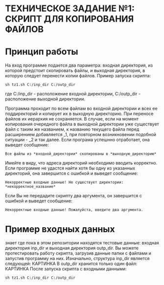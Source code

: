 # ТЕХНИЧЕСКОЕ ЗАДАНИЕ №1: СКРИПТ ДЛЯ КОПИРОВАНИЯ ФАЙЛОВ
# Принцип работы
На вход программе подается два параметра: входная директория, из которой предстоит скопировать файлы, и выходная директория, в которую следует перенести копии файлов. Пример запуска скрипта:
```
sh tz1.sh С:/inp_dir C:/outp_dir
```
где С:/inp_dir - расположение входной директории, C:/outp_dir - расположение выходной директории.

Программа проходит по всем файлам во входной директории и всех ее поддиректорий и копирует их в выходную директорию. При переносе файлов их иерархия не сохраняется. В случае, если на момент копирования очередного файла в выходной директории уже существует файл с таким же названием, к названию текущего файла перед расширением добавляется _1, при повторном возникновении подобной ситуации - _2 и так далее. 
Если програма успешнно отработает, она выведет сообщение:
```
Все файлы из *входной_директории* скопированы в *выходную_директорию*
```
Имейте в виду, что адреса директорий необходимо вводить корректно. Если программе не удастся найти хотя бы одну из указанных директорий, она завершится с ошибкой и выведет сообщение:
```
Некорректные входные данные! Не существует директории: *некорректное_название*
```
Если Вы не передадите скрипту два аргумента, он завершится с ошибкой и выведет сообщение:
```
Некорректные входные данные! Пожалуйста, введите два аргумента.
```

# Пример входных данных
знает где пока в этом репозитории находятся тестовые данные: входная директория inp_dir и выходная директория outp_dir. Вы можете протестировать работу скрипта, загрузив данные папки с файлами и запустив программу на них.
Изначально, структура inp_dir является следующей:
КАРТИНКА
В outp_dir хранится только один файл:
КАРТИНКА
После запуска скрипта с входными данными: 
```
sh tz1.sh С:/inp_dir C:/outp_dir
```
